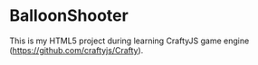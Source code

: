 # BalloonShooter

This is my HTML5 project during learning CraftyJS game engine (https://github.com/craftyjs/Crafty).
